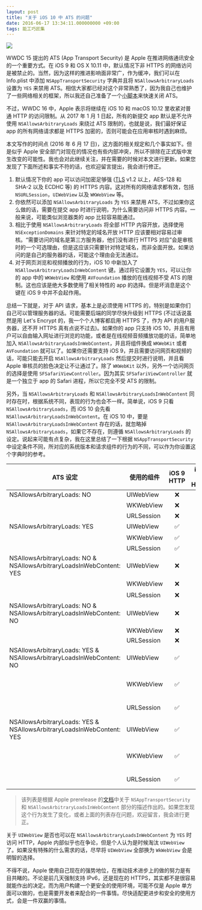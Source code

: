 ```yaml
---
layout: post
title: "关于 iOS 10 中 ATS 的问题"
date: 2016-06-17 13:34:11.000000000 +09:00
tags: 能工巧匠集
---
```


![](/assets/images/2016/https-lock.png)

WWDC 15 提出的 ATS (App Transport Security) 是 Apple 在推进网络通讯安全的一个重要方式。在 iOS 9 和 OS X 10.11 中，默认情况下非 HTTPS 的网络访问是被禁止的。当然，因为这样的推进影响面非常广，作为缓冲，我们可以在 Info.plist 中添加 `NSAppTransportSecurity` 字典并且将 `NSAllowsArbitraryLoads` 设置为 `YES` 来禁用 ATS。相信大家都已经对这个非常熟悉了，因为我自己也维护了一些网络相关的框架，所以我还自己准备了一个[小脚本](https://gist.github.com/onevcat/b4604aecb4ce55651a4a)来快速关闭 ATS。

不过，WWDC 16 中，Apple 表示将继续在 iOS 10 和 macOS 10.12 里收紧对普通 HTTP 的访问限制。从 2017 年 1 月 1 日起，所有的新提交 app 默认是不允许使用 `NSAllowsArbitraryLoads` 来绕过 ATS 限制的，也就是说，我们最好保证 app 的所有网络请求都是 HTTPS 加密的，否则可能会在应用审核时遇到麻烦。

本文写作的时间点 (2016 年 6 月 17 日)，这方面的相关规定和几个事实如下。但是似乎 Apple 安全部门对现在的情况也有些内部冲突，所以不排除在正式版中发生改变的可能性。我也会对此继续关注，并在需要的时候对本文进行更新。如果您发现了下面所述和事实不符的话，也欢迎留言提出，我会进行修正。

1. 默认情况下你的 app 可以访问加密足够强 ([TLS](https://en.wikipedia.org/wiki/Transport_Layer_Security) v1.2 以上，AES-128 和 SHA-2 以及 ECDHC 等) 的 HTTPS 内容。这对所有的网络请求都有效，包括 `NSURLSession`，`UIWebView` 以及 `WKWebView` 等。
2. 你依然可以添加 `NSAllowsArbitraryLoads` 为 `YES` 来禁用 ATS，不过如果你这么做的话，需要在提交 app 时进行说明，为什么需要访问非 HTTPS 内容。一般来说，可能类似浏览器类的 app 比较容易能通过。
3. 相比于使用 `NSAllowsArbitraryLoads` 将全部 HTTP 内容开放，选择使用 `NSExceptionDomains` 来针对特定的域名开放 HTTP 应该要相对容易过审核。“需要访问的域名是第三方服务器，他们没有进行 HTTPS 对应”会是审核时的一个可选理由，但是这应该只需要针对特定域名，而非全面开放。如果访问的是自己的服务器的话，可能这个理由会无法通过。
4. 对于网页浏览和视频播放的行为，iOS 10 中新加入了 `NSAllowsArbitraryLoadsInWebContent` 键。通过将它设置为 `YES`，可以让你的 app 中的 `WKWebView` 和使用 `AVFoundation` 播放的在线视频不受 ATS 的限制。这也应该是绝大多数使用了相关特性的 app 的选择。但是坏消息是这个键在 iOS 9 中并不会起作用。

总结一下就是，对于 API 请求，基本上是必须使用 HTTPS 的，特别是如果你们自己可以管理服务器的话。可能需要后端的同学尽快升级到 HTTPS (不过话说虽然是用 Let's Encrypt 的，我一个个人博客都启用 HTTPS 了，作为 API 的用户服务器，还不开 HTTPS 真有点说不过去)。如果你的 app 只支持 iOS 10，并且有用户可以自由输入网址进行浏览的功能，或者是在线视频音频播放功能的话，简单地加入 `NSAllowsArbitraryLoadsInWebContent`，并且将组件换成 `WKWebKit` 或者 `AVFoundation` 就可以了。如果你还需要支持 iOS 9，并且需要访问网页和视频的话，可能只能去开启 `NSAllowsArbitraryLoads` 然后提交时进行说明，并且看 Apple 审核员的脸色决定让不让通过了。除了 `WKWebKit` 以外，另外一个访问网页的选择是使用 `SFSafariViewController`。因为其实 `SFSafariViewController` 就是一个独立于 app 的 Safari 进程，所以它完全不受 ATS 的限制。

另外，当 `NSAllowsArbitraryLoads` 和 `NSAllowsArbitraryLoadsInWebContent` 同时存在时，根据系统不同，表现的行为也会不一样。简单说，iOS 9 只看 `NSAllowsArbitraryLoads`，而 iOS 10 会先看 `NSAllowsArbitraryLoadsInWebContent`。在 iOS 10 中，要是 `NSAllowsArbitraryLoadsInWebContent` 存在的话，就忽略掉 `NSAllowsArbitraryLoads`，如果它不存在，则遵循 `NSAllowsArbitraryLoads` 的设定。说起来可能有点复杂，我在这里总结了一下根据 `NSAppTransportSecurity` 中设定条件不同，所对应的系统版本和请求组件的行为的不同，可以作为你设置这个字典时的参考。

ATS 设定                            | 使用的组件    | iOS 9 HTTP | iOS 10 HTTP | 备注
---------------------- | ---------  |:---------:|:----------:| -------
NSAllowsArbitraryLoads: NO | UIWebView   |       ❌        |       ❌         | 
 							     | WKWebView |       ❌        |       ❌         | 默认行为
 							     | URLSession  |       ❌        |       ❌         | 
NSAllowsArbitraryLoads: YES | UIWebView   |      ✅        |       ✅         | 禁用 ATS
 							     | WKWebView |       ✅        |       ✅         | 审核时需要说明理由
 							     | URLSession  |       ✅        |       ✅         | 
NSAllowsArbitraryLoads: NO & NSAllowsArbitraryLoadsInWebContent: YES | UIWebView   |      ❌        |       ❌         |  只对网页内容禁用 ATS
 							     | WKWebView |       ❌        |       ✅         |  对于大多数 app 的推荐做法，
 							     | URLSession  |       ❌        |       ❌         |  保证安全性
NSAllowsArbitraryLoads: NO & NSAllowsArbitraryLoadsInWebContent: NO | UIWebView   |      ❌        |       ❌         |  
 							     | WKWebView |       ❌        |       ❌         |  
 							     | URLSession  |       ❌        |       ❌         |  
NSAllowsArbitraryLoads: YES & NSAllowsArbitraryLoadsInWebContent: NO | UIWebView   |      ✅        |       ❌         |  对于 iOS 10，
 							     | WKWebView |       ✅        |       ❌         |  NSAllowsArbitraryLoadsInWebContent 存在时忽略 NSAllowsArbitraryLoads 的设置
 							     | URLSession  |       ✅        |       ❌         |  iOS 9 将继续使用 NSAllowsArbitraryLoads
NSAllowsArbitraryLoads: YES & NSAllowsArbitraryLoadsInWebContent: YES | UIWebView   |      ✅        |       ❌         |  对于 iOS 10，
 							     | WKWebView |       ✅        |       ✅         |  NSAllowsArbitraryLoadsInWebContent 存在时忽略 NSAllowsArbitraryLoads 的设置
 							     | URLSession  |       ✅        |       ❌         |  iOS 9 将继续使用 NSAllowsArbitraryLoads				

> 该列表是根据 Apple prerelease 的[文档](https://developer.apple.com/library/prerelease/content/documentation/General/Reference/InfoPlistKeyReference/Articles/CocoaKeys.html)中关于 `NSAppTransportSecurity` 和 `NSAllowsArbitraryLoadsInWebContent` 部分的描述作出的。如果您发现这个行为发生了变化，或者上面的列表存在问题，欢迎留言，我会进行更正。

关于 `UIWebView` 是否也可以在 `NSAllowsArbitraryLoadsInWebContent` 为 `YES` 时访问 HTTP，Apple 内部似乎也在争论，但是个人认为是时候淘汰 `UIWebView` 了。如果没有特殊的什么需求的话，尽早将 `UIWebView` 全部换为 `WkWebView` 会是明智的选择。

不得不说，Apple 使用自己现在的强势地位，在推动技术进步上的做的努力是有目共睹的。不论是前几天强制支持 IPv6，还是现在的 HTTPS，其实都不是很容易就能作出的决定。而为用户构建一个更安全的使用环境，可能不仅是 Apple 单方面可以做的，也是需要开发者来配合的一件事情。尽快适配更进步和安全的使用方式，会是一件双赢的事情。


